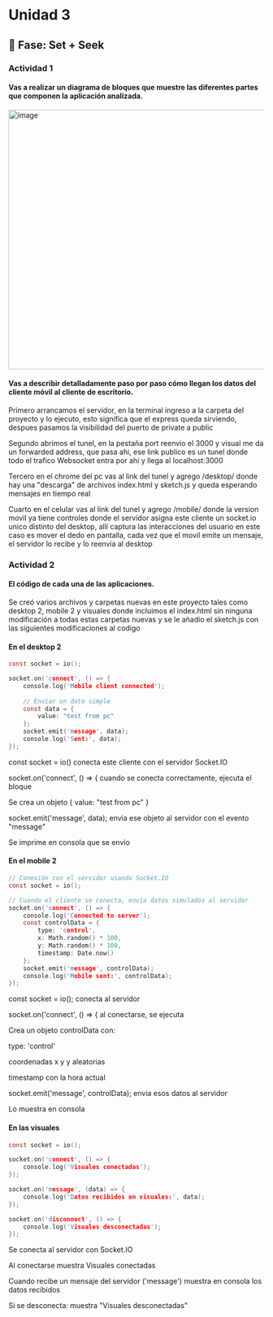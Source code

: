 # Unidad 3

## 🔎 Fase: Set + Seek

### Actividad 1

#### Vas a realizar un diagrama de bloques que muestre las diferentes partes que componen la aplicación analizada.


<img width="920" height="511" alt="image" src="https://github.com/user-attachments/assets/78e718fb-3bf7-4359-b93f-737ba3131e5f" />


#### Vas a describir detalladamente paso por paso cómo llegan los datos del cliente móvil al cliente de escritorio.

Primero arrancamos el servidor, en la terminal ingreso a la carpeta del proyecto y lo ejecuto, esto significa que el express queda sirviendo, despues pasamos la visibilidad del puerto de private a public 

Segundo abrimos el tunel, en la pestaña port reenvio el 3000 y visual me da un forwarded address, que pasa ahi, ese link publico es un tunel donde todo el trafico Websocket entra por ahi y llega al localhost:3000

Tercero en el chrome del pc vas al link del tunel y agrego /desktop/ donde hay una "descarga" de archivos index.html y sketch.js y queda esperando mensajes en tiempo real 

Cuarto en el celular vas al link del tunel y agrego /mobile/ donde la version movil ya tiene controles donde el servidor asigna este cliente un socket.io unico distinto del desktop, allí captura las interacciones del usuario en este caso es mover el dedo en pantalla, cada vez que el movil emite un mensaje, el servidor lo recibe y lo reenvia al desktop 

### Actividad 2

#### El código de cada una de las aplicaciones.

Se creó varios archivos y carpetas nuevas en este proyecto tales como desktop 2, mobile 2 y visuales donde incluimos el index.html sin ninguna modificación a todas estas carpetas nuevas y se le añadio el sketch.js con las siguientes modificaciones al codigo

#### En el desktop 2 

```c
const socket = io();

socket.on('connect', () => {
    console.log('Mobile client connected');
    
    // Enviar un dato simple
    const data = {
        value: "test from pc"
    };
    socket.emit('message', data);
    console.log('Sent:', data);
});
```
const socket = io() conecta este cliente con el servidor Socket.IO

socket.on('connect', () => { cuando se conecta correctamente, ejecuta el bloque

Se crea un objeto { value: "test from pc" }

socket.emit('message', data); envia ese objeto al servidor con el evento "message"

Se imprime en consola que se envio

#### En el mobile 2

```c
// Conexión con el servidor usando Socket.IO
const socket = io();

// Cuando el cliente se conecta, envía datos simulados al servidor
socket.on('connect', () => {
    console.log('Connected to server');
    const controlData = {
        type: 'control',
        x: Math.random() * 100,
        y: Math.random() * 100,
        timestamp: Date.now()
    };
    socket.emit('message', controlData);
    console.log('Mobile sent:', controlData);
});
```

const socket = io(); conecta al servidor

socket.on('connect', () => { al conectarse, se ejecuta

Crea un objeto controlData con:

type: 'control'

coordenadas x y y aleatorias

timestamp con la hora actual

socket.emit('message', controlData); envia esos datos al servidor

Lo muestra en consola

#### En las visuales 

```c
const socket = io();

socket.on('connect', () => {
    console.log('Visuales conectadas');
});

socket.on('message', (data) => {
    console.log('Datos recibidos en visuales:', data);
});

socket.on('disconnect', () => {
    console.log('Visuales desconectadas');
});
```
Se conecta al servidor con Socket.IO

Al conectarse muestra Visuales conectadas

Cuando recibe un mensaje del servidor ('message') muestra en consola los datos recibidos

Si se desconecta: muestra "Visuales desconectadas"

